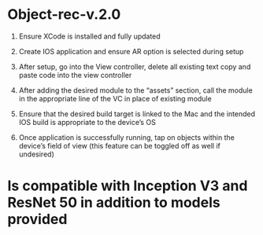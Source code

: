 # Object-rec-v.2.0

1.	Ensure XCode is installed and fully updated

2.	Create IOS application and ensure AR option is selected during setup

3.	 After setup, go into the View controller, delete all existing text copy and paste code into the view controller 

4.	After adding the desired module to the “assets” section, call the module in the appropriate line of the VC in place of existing module

5.	Ensure that the desired build target is linked to the Mac and the intended IOS build is appropriate to the device’s OS

6.	Once application is successfully running, tap on objects within the device’s field of view (this feature can be toggled off as well if undesired)  

# Is compatible with Inception V3 and ResNet 50 in addition to models provided
